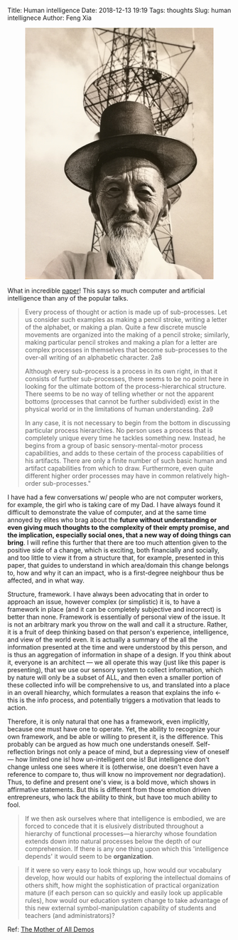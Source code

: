 Title: Human intelligence
Date: 2018-12-13 19:19
Tags: thoughts
Slug: human intellignece
Author: Feng Xia

<figure class="col l8 m8 s12 right">
  <img src="/images/old%20korean.jpg"/>
</figure>

What in incredible [paper][1]! This says so much computer and
artificial intelligence than any of the popular talks. 

> Every process of thought or action is made up of sub-processes. Let us
> consider such examples as making a pencil stroke, writing a letter of
> the alphabet, or making a plan. Quite a few discrete muscle movements
> are organized into the making of a pencil stroke; similarly, making
> particular pencil strokes and making a plan for a letter are complex
> processes in themselves that become sub-processes to the over-all
> writing of an alphabetic character.  2a8
> 
> Although every sub-process is a process in its own right, in that it
> consists of further sub-processes, there seems to be no point here in
> looking for the ultimate bottom of the process-hierarchical
> structure. There seems to be no way of telling whether or not the
> apparent bottoms (processes that cannot be further subdivided) exist
> in the physical world or in the limitations of human understanding.
> 2a9
> 
> In any case, it is not necessary to begin from the bottom in
> discussing particular process hierarchies. No person uses a process
> that is completely unique every time he tackles something
> new. Instead, he begins from a group of basic sensory-mental-motor
> process capabilities, and adds to these certain of the process
> capabilities of his artifacts. There are only a finite number of such
> basic human and artifact capabilities from which to draw. Furthermore,
> even quite different higher order processes may have in common
> relatively high-order sub-processes."
> 

I have had a few conversations w/ people who are not computer workers,
for example, the girl who is taking care of my Dad. I have always
found it difficult to demonstrate the value of computer, and at the
same time annoyed by elites who brag about the **future without
understanding or even giving much thoughts to the complexity of their
empty promise, and the implication, especially social ones, that a new
way of doing things can bring**. I will refine this further that there
are too much attention given to the positive side of a change, which
is exciting, both financially and socially, and too little to view it
from a structure that, for example, presented in this paper, that
guides to understand in which area/domain this change belongs to, how
and why it can an impact, who is a first-degree neighbour thus be
affected, and in what way.

Structure, framework. I have always been advocating that in order to
approach an issue, however complex (or simplistic) it is, to have a
framework in place (and it can be completely subjective and incorrect)
is better than none. Framework is essentially of personal view of the
issue. It is not an arbitrary mark you throw on the wall and call it a
structure. Rather, it is a fruit of deep thinking based on that
person's experience, intelligence, and view of the world even. It is
actually a summary of the all the information presented at the time
and were understood by this person, and is thus an aggregation of
information in shape of a design. If you think about it, everyone is
an architect &mdash; we all operate this way (just like this paper is
presenting), that we use our sensory system to collect information,
which by nature will only be a subset of ALL, and then even a smaller
portion of these collected info will be comprehensive to us, and
translated into a place in an overall hiearchy, which formulates a
reason that explains the info &larr; this is the info process, and
potentially triggers a motivation that leads to action.

Therefore, it is only natural that one has a framework, even
implicitly, because one must have one to operate. Yet, the ability to
recognize your own framework, and be able or willing to present it, is
the difference. This probably can be argued as how much one
understands oneself. Self-reflection brings not only a peace of mind, but a
depressing view of oneself &mdash; how limited one is! how
un-intelligent one is! But intelligence don't change unless one sees
where it is (otherwise, one doesn't even have a reference to compare
to, thus will know no improvement nor degradation). Thus, to define
and present one's view, is a bold move, which shows in affirmative
statements. But this is different from those emotion driven
entrepreneurs, who lack the ability to think, but have too much
ability to fool.

> If we then ask ourselves where that intelligence is embodied, we are
> forced to concede that it is elusively distributed throughout a
> hierarchy of functional processes—a hierarchy whose foundation extends
> down into natural processes below the depth of our comprehension. If
> there is any one thing upon which this 'intelligence depends' it would
> seem to be **organization**.
>

> If it were so very easy to look things up, how would our vocabulary
> develop, how would our habits of exploring the intellectual domains of
> others shift, how might the sophistication of practical organization
> mature (if each person can so quickly and easily look up applicable
> rules), how would our education system change to take advantage of
> this new external symbol-manipulation capability of students and
> teachers (and administrators)?

Ref: [The Mother of All Demos][2]

[1]: http://dougengelbart.org/content/view/138/000/
[2]: https://en.wikipedia.org/wiki/The_Mother_of_All_Demos
